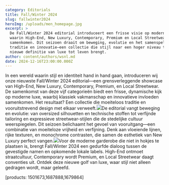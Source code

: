 ```yaml
---
category: Editorials
title: Fall/Winter 2024
slug: fallwinter2024
heroImg: /uploads/men_homepage.jpg
excerpt: >
  De Fall/Winter 2024 editorial introduceert een frisse visie op moderne luxe,
  waarin High-End, New Luxury, Contemporary, Premium en Local Streetwear
  samenkomen. Dit seizoen draait om beweging, evolutie en het samenspel van
  traditie en innovatie—een collectie die stijl naar een hoger niveau tilt en de
  nieuwe definitie van luxe tot leven brengt.
author: content/authors/wsnl.md
date: 2024-12-16T23:00:00.000Z
---
```


In een wereld waarin stijl en identiteit hand in hand gaan, introduceren wij onze nieuwste Fall/Winter 2024 editorial—een grensverleggende showcase van High-End, New Luxury, Contemporary, Premium, en Local Streetwear. De samenkomst van deze vijf categorieën biedt een frisse, dynamische kijk op moderne luxe, waarbij klassiek vakmanschap en innovatieve invloeden samenkomen. Het resultaat? Een collectie die moeiteloos traditie en vooruitstrevend design met elkaar verweeft.![](/uploads/styles1.png)De editorial vangt beweging en evolutie: van oversized silhouetten en technische stoffen tot verfijnde tailoring en expressieve streetwear-stijlen die de stedelijke cultuur weerspiegelen. Dit seizoen belichaamt het gevoel van vooruitgang—een combinatie van moeiteloze vrijheid en verfijning. Denk aan vloeiende lijnen, rijke texturen, en monochrome contrasten, die samen de esthetiek van New Luxury perfect vangen.![](/uploads/styles.png)Voor de moderne garderobe die niet in hokjes te plaatsen is, brengt Fall/Winter 2024 een gedurfde dialoog tussen de gevestigde namen en opkomende lokale labels. High-End ontmoet straatcultuur, Contemporary wordt Premium, en Local Streetwear daagt conventies uit. Ontdek deze nieuwe golf van luxe, waar stijl niet alleen gedragen wordt, maar geleefd.

\[products: 1501673,1687888,1679864]
